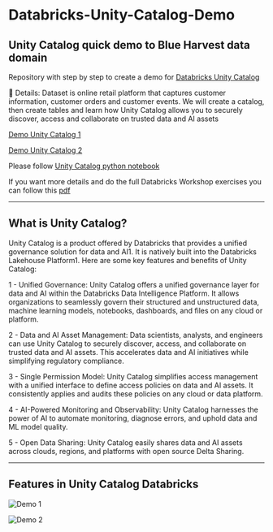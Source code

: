 # Databricks-Unity-Catalog-Demo

## Unity Catalog quick demo to Blue Harvest data domain

Repository with step by step to create a demo for [Databricks Unity Catalog](https://learn.microsoft.com/en-us/azure/databricks/data-governance/unity-catalog/)

📝 Details:
Dataset is online retail platform that captures customer information, customer orders and customer events. We will create a catalog, then create tables and learn how Unity Catalog allows you to securely discover, access and collaborate on trusted data and AI assets

[Demo Unity Catalog 1](https://youtu.be/mq2aQbteLmo)

[Demo Unity Catalog 2](https://youtu.be/RnNtCmbK1o8)

Please follow [Unity Catalog python notebook](https://github.com/lopesdiego12/Databricks-Unity-Catalog-Demo/blob/4867fda9fe610854a59cc498a3a257327d8efd8c/Scripts/Unity%20Catalog%20demo%20-%20Blue%20Harvest.ipynb)

If you want more details and do the full Databricks Workshop exercises you can follow this [pdf](https://github.com/lopesdiego12/Databricks-Unity-Catalog-Demo/blob/b9ecad1365955a38ed28b75af730ce52503c58a9/Docs/Unity%20Catalog%20Workshop.pdf)


---------------------------------------------------------------------------------------------------------------------------------------------

## What is Unity Catalog?

Unity Catalog is a product offered by Databricks that provides a unified governance solution for data and AI1. It is natively built into the Databricks Lakehouse Platform1. Here are some key features and benefits of Unity Catalog:

1 - Unified Governance: Unity Catalog offers a unified governance layer for data and AI within the Databricks Data Intelligence Platform. It allows organizations to seamlessly govern their structured and unstructured data, machine learning models, notebooks, dashboards, and files on any cloud or platform.

2 - Data and AI Asset Management: Data scientists, analysts, and engineers can use Unity Catalog to securely discover, access, and collaborate on trusted data and AI assets. This accelerates data and AI initiatives while simplifying regulatory compliance.

3 - Single Permission Model: Unity Catalog simplifies access management with a unified interface to define access policies on data and AI assets. It consistently applies and audits these policies on any cloud or data platform.

4 - AI-Powered Monitoring and Observability: Unity Catalog harnesses the power of AI to automate monitoring, diagnose errors, and uphold data and ML model quality.

5 - Open Data Sharing: Unity Catalog easily shares data and AI assets across clouds, regions, and platforms with open source Delta Sharing.


---------------------------------------------------------------------------------------------------------------------------------------------
## Features in Unity Catalog Databricks

![Demo 1](https://youtu.be/mq2aQbteLmo)

![Demo 2](https://youtu.be/RnNtCmbK1o8)
